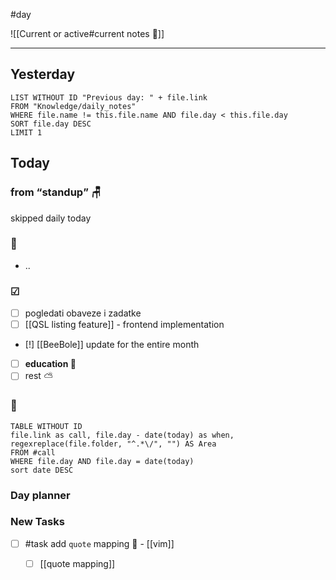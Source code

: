 #day

![[Current or active#current notes 📓]]

---
## Yesterday
```dataview
LIST WITHOUT ID "Previous day: " + file.link
FROM "Knowledge/daily_notes"
WHERE file.name != this.file.name AND file.day < this.file.day
SORT file.day DESC
LIMIT 1
```

## Today

### from <q>standup</q> 🪑
skipped daily today

###  🎏
- ..

### ☑
- [ ] pogledati  obaveze i zadatke
- [ ] [[QSL listing feature]] - frontend implementation
- [!] [[BeeBole]] update for the entire month
- [ ] **education 🎒**
- [ ] rest ⛅ 

### 🤙
```dataview
TABLE WITHOUT ID
file.link as call, file.day - date(today) as when, regexreplace(file.folder, "^.*\/", "") AS Area
FROM #call
WHERE file.day AND file.day = date(today)
sort date DESC
```
### Day planner

### New Tasks
- [ ] #task add `quote` mapping 🔽 - [[vim]]
	- [ ] [[quote mapping]]
	